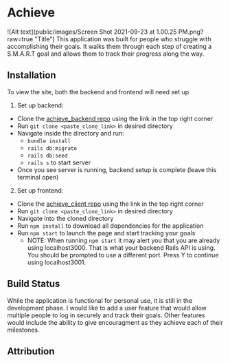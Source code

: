 # Achieve

![Alt text](public/images/Screen Shot 2021-09-23 at 1.00.25 PM.png?raw=true "Title")
This application was built for people who struggle with accomplishing their goals. It walks them through each step of creating a S.M.A.R.T goal and allows them to track their progress along the way. 

## Installation

To view the site, both the backend and frontend will need set up
  
1) Set up backend:
  * Clone the [achieve_backend repo](https://github.com/ericlombardo/achieve_backend) using the link in the top right corner
  * Run `git clone <paste_clone_link>` in desired directory
  * Navigate inside the directory and run:
    * `bundle install` 
    * `rails db:migrate`
    * `rails db:seed`
    * `rails s` to start server
  * Once you see server is running, backend setup is complete (leave this terminal open)


2) Set up frontend:
  * Clone the [achieve_client repo](https://github.com/ericlombardo/achieve_client) using the link in the top right corner
  * Run `git clone <paste_clone_link>` in desired directory
  * Navigate into the cloned directory
  * Run `npm install` to download all dependencies for the application
  * Run `npm start` to launch the page and start tracking your goals
    * NOTE: When running `npm start` it may alert you that you are already using localhost3000. That is what your backend Rails API is using. You should be prompted to use a different port. Press Y to continue using localhost3001.

## Build Status
While the application is functional for personal use, it is still in the development phase. I would like to add a user feature that would allow multiple people to log in securely and track their goals. Other features would include the ability to give encouragment as they achieve each of their milestones.

## Attribution
